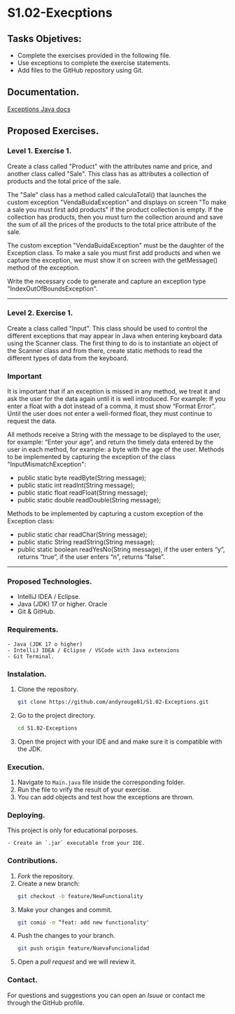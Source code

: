 # S1.02-Execptions

## Tasks Objetives:

  - Complete the exercises provided in the following file.
  - Use exceptions to complete the exercise statements.
  - Add files to the GitHub repository using Git.


## Documentation.

[Exceptions Java docs](https://docs.oracle.com/javase/tutorial/essential/exceptions/index.html)


## Proposed Exercises.

### Level 1. Exercise 1.


Create a class called "Product" with the attributes name and price, and another class called "Sale". This class has as attributes a collection of products and the total price of the sale.

The "Sale" class has a method called calculaTotal() that launches the custom exception "VendaBuidaException" and displays on screen "To make a sale you must first add products" if the product collection is empty. If the collection has products, then you must turn the collection around and save the sum of all the prices of the products to the total price attribute of the sale.

The custom exception "VendaBuidaException" must be the daughter of the Exception class. To make a sale you must first add products and when we capture the exception, we must show it on screen with the getMessage() method of the exception.

Write the necessary code to generate and capture an exception type "IndexOutOfBoundsException".

---

### Level 2. Exercise 1.

Create a class called "Input". This class should be used to control the different exceptions that may appear in Java when entering keyboard data using the Scanner class.
The first thing to do is to instantiate an object of the Scanner class and from there, create static methods to read the different types of data from the keyboard. 
### Important
It is important that if an exception is missed in any method, we treat it and ask the user for the data again until it is well introduced. For example: If you enter a float with a dot instead of a comma, it must show “Format Error”. Until the user does not enter a well-formed float, they must continue to request the data.

All methods receive a String with the message to be displayed to the user, for example: “Enter your age”, and return the timely data entered by the user in each method, for example: a byte with the age of the user.
Methods to be implemented by capturing the exception of the class "InputMismatchException":
- public static byte readByte(String message);
- public static int readInt(String message);
- public static float readFloat(String message);
- public static double readDouble(String message);
  
Methods to be implemented by capturing a custom exception of the Exception class:
- public static char readChar(String message);
- public static String readString(String message);
- public static boolean readYesNo(String message), if the user enters “y”, returns “true”, if the user enters “n”, returns “false”.

---

### Proposed Technologies. 

  - IntelliJ IDEA /  Eclipse.
  - Java (JDK) 17 or higher. Oracle
  - Git & GitHub.

### Requirements.

	- Java (JDK 17 o higher)
	- IntelliJ IDEA / Eclipse / VSCode with Java extenxions
	- Git Terminal.

### Instalation.

1. Clone the repository.
	```bash
	git clone https://github.com/andyrouge81/S1.02-Exceptions.git

2. Go to the project directory.
	```bash
	cd S1.02-Exceptions

3. Open the project with your IDE and and make sure it is compatible with the JDK.

### Execution.

1. Navigate to `Main.java` file inside the corresponding folder.
2. Run the file to vrify the result of your exercise.
3. You can add objects and test how the exceptions are thrown.


### Deploying.

This project is only for educational porposes. 

	- Create an `.jar` executable from your IDE.

### Contributions.

1. _Fork_ the repository.
2. Create a new branch:
	```bash
	git checkout -b feature/NewFunctionality
3. Make your changes and commit.
	```bash 
	git comió -m “feat: add new functionality"
4. Push the changes to your branch.
	```bash
	git push origin feature/NuevaFuncionalidad
5. Open a _pull request_ and we will review it.

### Contact.

For questions and suggestions you can open an _Isuue_ or contact me through the GitHub profile.



